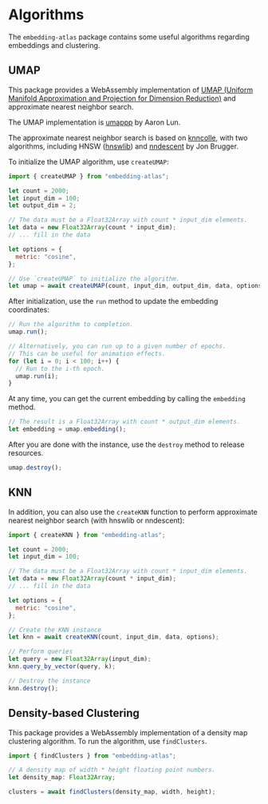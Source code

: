 # Algorithms

The `embedding-atlas` package contains some useful algorithms regarding embeddings and clustering.

## UMAP

This package provides a WebAssembly implementation of [UMAP (Uniform Manifold Approximation and Projection for Dimension Reduction)](https://umap-learn.readthedocs.io/en/latest/) and approximate nearest neighbor search.

The UMAP implementation is [umappp](https://github.com/libscran/umappp/) by Aaron Lun.

The approximate nearest neighbor search is based on [knncolle](https://github.com/knncolle/knncolle), with two algorithms, including HNSW ([hnswlib](https://github.com/nmslib/hnswlib)) and [nndescent](https://github.com/brj0/nndescent) by Jon Brugger.

To initialize the UMAP algorithm, use `createUMAP`:

```js
import { createUMAP } from "embedding-atlas";

let count = 2000;
let input_dim = 100;
let output_dim = 2;

// The data must be a Float32Array with count * input_dim elements.
let data = new Float32Array(count * input_dim);
// ... fill in the data

let options = {
  metric: "cosine",
};

// Use `createUMAP` to initialize the algorithm.
let umap = await createUMAP(count, input_dim, output_dim, data, options);
```

After initialization, use the `run` method to update the embedding coordinates:

```js
// Run the algorithm to completion.
umap.run();

// Alternatively, you can run up to a given number of epochs.
// This can be useful for animation effects.
for (let i = 0; i < 100; i++) {
  // Run to the i-th epoch.
  umap.run(i);
}
```

At any time, you can get the current embedding by calling the `embedding` method.

```js
// The result is a Float32Array with count * output_dim elements.
let embedding = umap.embedding();
```

After you are done with the instance, use the `destroy` method to release resources.

```js
umap.destroy();
```

## KNN

In addition, you can also use the `createKNN` function to perform approximate nearest neighbor search (with hnswlib or nndescent):

```js
import { createKNN } from "embedding-atlas";

let count = 2000;
let input_dim = 100;

// The data must be a Float32Array with count * input_dim elements.
let data = new Float32Array(count * input_dim);
// ... fill in the data

let options = {
  metric: "cosine",
};

// Create the KNN instance
let knn = await createKNN(count, input_dim, data, options);

// Perform queries
let query = new Float32Array(input_dim);
knn.query_by_vector(query, k);

// Destroy the instance
knn.destroy();
```

## Density-based Clustering

This package provides a WebAssembly implementation of a density map clustering algorithm.
To run the algorithm, use `findClusters`.

```js
import { findClusters } from "embedding-atlas";

// A density map of width * height floating point numbers.
let density_map: Float32Array;

clusters = await findClusters(density_map, width, height);
```
